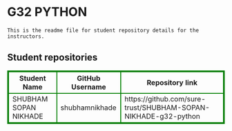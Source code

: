 # G32 PYTHON
    This is the readme file for student repository details for the instructors.
## Student repositories 
<table style="border : 2px solid green; width:100%;">
<tr >
<th style="border : 2px solid green;">Student Name</th>
<th style="border : 2px solid green;">GitHub Username</th>
<th style="border : 2px solid green;">Repository link</th>
</tr>
<tr style="border : 2px solid green;">
<td style="border : 2px solid green;">SHUBHAM SOPAN NIKHADE</td> 

<td style="border : 2px solid green;">shubhamnikhade</td> 

<td style="border : 2px solid green;">https://github.com/sure-trust/SHUBHAM-SOPAN-NIKHADE-g32-python</td> 
</tr>
